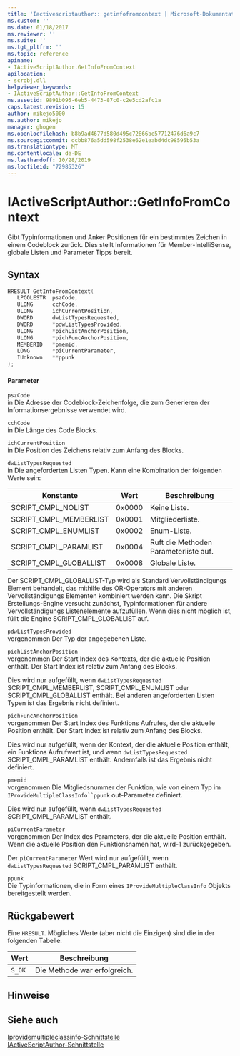 ```yaml
---
title: 'Iactivescriptauthor:: getinfofromcontext | Microsoft-Dokumentation'
ms.custom: ''
ms.date: 01/18/2017
ms.reviewer: ''
ms.suite: ''
ms.tgt_pltfrm: ''
ms.topic: reference
apiname:
- IActiveScriptAuthor.GetInfoFromContext
apilocation:
- scrobj.dll
helpviewer_keywords:
- IActiveScriptAuthor::GetInfoFromContext
ms.assetid: 9891b095-6eb5-4473-87c0-c2e5cd2afc1a
caps.latest.revision: 15
author: mikejo5000
ms.author: mikejo
manager: ghogen
ms.openlocfilehash: b8b9ad4677d580d495c72866be57712476d6a9c7
ms.sourcegitcommit: dcbb876a5dd598f2538e62e1eabd4dc98595b53a
ms.translationtype: MT
ms.contentlocale: de-DE
ms.lasthandoff: 10/28/2019
ms.locfileid: "72985326"
---
```

# <a name="iactivescriptauthorgetinfofromcontext"></a>IActiveScriptAuthor::GetInfoFromContext
Gibt Typinformationen und Anker Positionen für ein bestimmtes Zeichen in einem Codeblock zurück. Dies stellt Informationen für Member-IntelliSense, globale Listen und Parameter Tipps bereit.  
  
## <a name="syntax"></a>Syntax  
  
```cpp
HRESULT GetInfoFromContext(  
   LPCOLESTR  pszCode,  
   ULONG      cchCode,  
   ULONG      ichCurrentPosition,  
   DWORD      dwListTypesRequested,  
   DWORD      *pdwListTypesProvided,  
   ULONG      *pichListAnchorPosition,  
   ULONG      *pichFuncAnchorPosition,  
   MEMBERID   *pmemid,  
   LONG       *piCurrentParameter,  
   IUnknown   **ppunk  
);  
```  
  
#### <a name="parameters"></a>Parameter  
 `pszCode`  
 in Die Adresse der Codeblock-Zeichenfolge, die zum Generieren der Informationsergebnisse verwendet wird.  
  
 `cchCode`  
 in Die Länge des Code Blocks.  
  
 `ichCurrentPosition`  
 in Die Position des Zeichens relativ zum Anfang des Blocks.  
  
 `dwListTypesRequested`  
 in Die angeforderten Listen Typen. Kann eine Kombination der folgenden Werte sein:  
  
|Konstante|Wert|Beschreibung|  
|--------------|-----------|-----------------|  
|SCRIPT_CMPL_NOLIST|0x0000|Keine Liste.|  
|SCRIPT_CMPL_MEMBERLIST|0x0001|Mitgliederliste.|  
|SCRIPT_CMPL_ENUMLIST|0x0002|Enum-Liste.|  
|SCRIPT_CMPL_PARAMLIST|0x0004|Ruft die Methoden Parameterliste auf.|  
|SCRIPT_CMPL_GLOBALLIST|0x0008|Globale Liste.|  
  
 Der SCRIPT_CMPL_GLOBALLIST-Typ wird als Standard Vervollständigungs Element behandelt, das mithilfe des OR-Operators mit anderen Vervollständigungs Elementen kombiniert werden kann. Die Skript Erstellungs-Engine versucht zunächst, Typinformationen für andere Vervollständigungs Listenelemente aufzufüllen. Wenn dies nicht möglich ist, füllt die Engine SCRIPT_CMPL_GLOBALLIST auf.  
  
 `pdwListTypesProvided`  
 vorgenommen Der Typ der angegebenen Liste.  
  
 `pichListAnchorPosition`  
 vorgenommen Der Start Index des Kontexts, der die aktuelle Position enthält. Der Start Index ist relativ zum Anfang des Blocks.  
  
 Dies wird nur aufgefüllt, wenn `dwListTypesRequested` SCRIPT_CMPL_MEMBERLIST, SCRIPT_CMPL_ENUMLIST oder SCRIPT_CMPL_GLOBALLIST enthält. Bei anderen angeforderten Listen Typen ist das Ergebnis nicht definiert.  
  
 `pichFuncAnchorPosition`  
 vorgenommen Der Start Index des Funktions Aufrufes, der die aktuelle Position enthält. Der Start Index ist relativ zum Anfang des Blocks.  
  
 Dies wird nur aufgefüllt, wenn der Kontext, der die aktuelle Position enthält, ein Funktions Aufrufwert ist, und wenn `dwListTypesRequested` SCRIPT_CMPL_PARAMLIST enthält. Andernfalls ist das Ergebnis nicht definiert.  
  
 `pmemid`  
 vorgenommen Die Mitgliedsnummer der Funktion, wie von einem Typ im `IProvideMultipleClassInfo``ppunk` out-Parameter definiert.  
  
 Dies wird nur aufgefüllt, wenn `dwListTypesRequested` SCRIPT_CMPL_PARAMLIST enthält.  
  
 `piCurrentParameter`  
 vorgenommen Der Index des Parameters, der die aktuelle Position enthält. Wenn die aktuelle Position den Funktionsnamen hat, wird-1 zurückgegeben.  
  
 Der `piCurrentParameter` Wert wird nur aufgefüllt, wenn `dwListTypesRequested` SCRIPT_CMPL_PARAMLIST enthält.  
  
 `ppunk`  
 Die Typinformationen, die in Form eines `IProvideMultipleClassInfo` Objekts bereitgestellt werden.  
  
## <a name="return-value"></a>Rückgabewert  
 Eine `HRESULT`. Mögliches Werte (aber nicht die Einzigen) sind die in der folgenden Tabelle.  
  
|Wert|Beschreibung|  
|-----------|-----------------|  
|`S_OK`|Die Methode war erfolgreich.|  
  
## <a name="remarks"></a>Hinweise  
  
## <a name="see-also"></a>Siehe auch  
 [Iprovidemultipleclassinfo-Schnittstelle](/dotnet/api/microsoft.visualstudio.ole.interop.iprovidemultipleclassinfo)    
 [IActiveScriptAuthor-Schnittstelle](../../winscript/reference/iactivescriptauthor-interface.md)